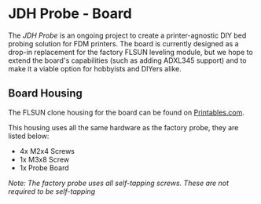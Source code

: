 # JDH Probe - Board

The *JDH Probe* is an ongoing project to create a printer-agnostic DIY bed probing solution for FDM printers. 
The board is currently designed as a drop-in replacement for the factory FLSUN leveling module, but we hope to extend the board's capabilities 
(such as adding ADXL345 support) and to make it a viable option for hobbyists and DIYers alike. 

## Board Housing

The FLSUN clone housing for the board can be found on [Printables.com](https://www.printables.com/model/168637-flsun-delta-probe-housing). 

This housing uses all the same hardware as the factory probe, they are listed below:
- 4x M2x4 Screws
- 1x M3x8 Screw
- 1x Probe Board 

_Note: The factory probe uses all self-tapping screws. These are not required to be self-tapping_
